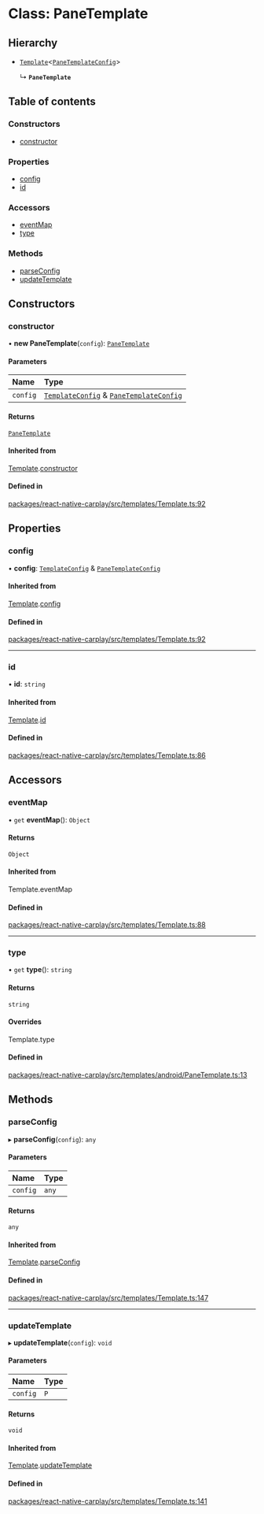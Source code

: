 # Class: PaneTemplate

## Hierarchy

- [`Template`](/docs/Template.md)<[`PaneTemplateConfig`](/docs/PaneTemplateConfig.md)\>

  ↳ **`PaneTemplate`**

## Table of contents

### Constructors

- [constructor](/docs/PaneTemplate.md#constructor)

### Properties

- [config](/docs/PaneTemplate.md#config)
- [id](/docs/PaneTemplate.md#id)

### Accessors

- [eventMap](/docs/PaneTemplate.md#eventmap)
- [type](/docs/PaneTemplate.md#type)

### Methods

- [parseConfig](/docs/PaneTemplate.md#parseconfig)
- [updateTemplate](/docs/PaneTemplate.md#updatetemplate)

## Constructors

### constructor

• **new PaneTemplate**(`config`): [`PaneTemplate`](/docs/PaneTemplate.md)

#### Parameters

| Name | Type |
| :------ | :------ |
| `config` | [`TemplateConfig`](/docs/TemplateConfig.md) & [`PaneTemplateConfig`](/docs/PaneTemplateConfig.md) |

#### Returns

[`PaneTemplate`](/docs/PaneTemplate.md)

#### Inherited from

[Template](/docs/Template.md).[constructor](/docs/Template.md#constructor)

#### Defined in

[packages/react-native-carplay/src/templates/Template.ts:92](https://github.com/birkir/react-native-carplay/blob/2f9bd9c/packages/react-native-carplay/src/templates/Template.ts#L92)

## Properties

### config

• **config**: [`TemplateConfig`](/docs/TemplateConfig.md) & [`PaneTemplateConfig`](/docs/PaneTemplateConfig.md)

#### Inherited from

[Template](/docs/Template.md).[config](/docs/Template.md#config)

#### Defined in

[packages/react-native-carplay/src/templates/Template.ts:92](https://github.com/birkir/react-native-carplay/blob/2f9bd9c/packages/react-native-carplay/src/templates/Template.ts#L92)

___

### id

• **id**: `string`

#### Inherited from

[Template](/docs/Template.md).[id](/docs/Template.md#id)

#### Defined in

[packages/react-native-carplay/src/templates/Template.ts:86](https://github.com/birkir/react-native-carplay/blob/2f9bd9c/packages/react-native-carplay/src/templates/Template.ts#L86)

## Accessors

### eventMap

• `get` **eventMap**(): `Object`

#### Returns

`Object`

#### Inherited from

Template.eventMap

#### Defined in

[packages/react-native-carplay/src/templates/Template.ts:88](https://github.com/birkir/react-native-carplay/blob/2f9bd9c/packages/react-native-carplay/src/templates/Template.ts#L88)

___

### type

• `get` **type**(): `string`

#### Returns

`string`

#### Overrides

Template.type

#### Defined in

[packages/react-native-carplay/src/templates/android/PaneTemplate.ts:13](https://github.com/birkir/react-native-carplay/blob/2f9bd9c/packages/react-native-carplay/src/templates/android/PaneTemplate.ts#L13)

## Methods

### parseConfig

▸ **parseConfig**(`config`): `any`

#### Parameters

| Name | Type |
| :------ | :------ |
| `config` | `any` |

#### Returns

`any`

#### Inherited from

[Template](/docs/Template.md).[parseConfig](/docs/Template.md#parseconfig)

#### Defined in

[packages/react-native-carplay/src/templates/Template.ts:147](https://github.com/birkir/react-native-carplay/blob/2f9bd9c/packages/react-native-carplay/src/templates/Template.ts#L147)

___

### updateTemplate

▸ **updateTemplate**(`config`): `void`

#### Parameters

| Name | Type |
| :------ | :------ |
| `config` | `P` |

#### Returns

`void`

#### Inherited from

[Template](/docs/Template.md).[updateTemplate](/docs/Template.md#updatetemplate)

#### Defined in

[packages/react-native-carplay/src/templates/Template.ts:141](https://github.com/birkir/react-native-carplay/blob/2f9bd9c/packages/react-native-carplay/src/templates/Template.ts#L141)
